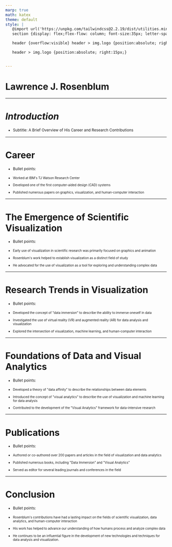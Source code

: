 ```yaml
---
marp: true
math: katex
theme: default
style: |
   @import url('https://unpkg.com/tailwindcss@2.2.19/dist/utilities.min.css');
   section {display: flex;flex-flow: column; font-size:35px; letter-spacing:1.4px;}

   header {overflow:visible} header > img.logo {position:absolute; right:15px;}

   header > img.logo {position:absolute; right:15px;}


---
```

<!-- backgroundColor: #86838e -->
<!-- _class: lead -->

 # Lawrence J. Rosenblum

---
<style scoped>p,li {font-size:0.96em}</style>

 # _Introduction_
- Subtitle: A Brief Overview of His Career and Research Contributions


---
<style scoped>p,li {font-size:0.84em}</style>

 # **Career**
- Bullet points:

+ Worked at IBM's TJ Watson Research Center

+ Developed one of the first computer-aided design (CAD) systems

+ Published numerous papers on graphics, visualization, and human-computer interaction


---
<style scoped>p,li {font-size:0.84em}</style>

 # The Emergence of Scientific Visualization
- Bullet points:

+ Early use of visualization in scientific research was primarily focused on graphics and animation

+ Rosenblum's work helped to establish visualization as a distinct field of study

+ He advocated for the use of visualization as a tool for exploring and understanding complex data


---
<style scoped>p,li {font-size:0.84em}</style>

 # Research Trends in Visualization
- Bullet points:

+ Developed the concept of "data immersion" to describe the ability to immerse oneself in data

+ Investigated the use of virtual reality (VR) and augmented reality (AR) for data analysis and visualization

+ Explored the intersection of visualization, machine learning, and human-computer interaction


---
<style scoped>p,li {font-size:0.84em}</style>

 # Foundations of Data and Visual Analytics

- Bullet points:

+ Developed a theory of "data affinity" to describe the relationships between data elements

+ Introduced the concept of "visual analytics" to describe the use of visualization and machine learning for data analysis

+ Contributed to the development of the "Visual Analytics" framework for data-intensive research

---
<style scoped>p,li {font-size:0.84em}</style>

 # Publications
- Bullet points:

+ Authored or co-authored over 200 papers and articles in the field of visualization and data analytics

+ Published numerous books, including "Data Immersion" and "Visual Analytics"

+ Served as editor for several leading journals and conferences in the field


---
<style scoped>p,li {font-size:0.84em}</style>

 # Conclusion

- Bullet points:

+ Rosenblum's contributions have had a lasting impact on the fields of scientific visualization, data analytics, and human-computer interaction

+ His work has helped to advance our understanding of how humans process and analyze complex data

+ He continues to be an influential figure in the development of new technologies and techniques for data analysis and visualization.